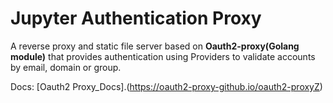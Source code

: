 # Jupyter Authentication Proxy
A reverse proxy and static file server based on **Oauth2-proxy(Golang module)** that provides authentication using Providers to validate accounts by email, domain or group.

Docs: [Oauth2 Proxy_Docs].(https://oauth2-proxy-github.io/oauth2-proxyZ)
